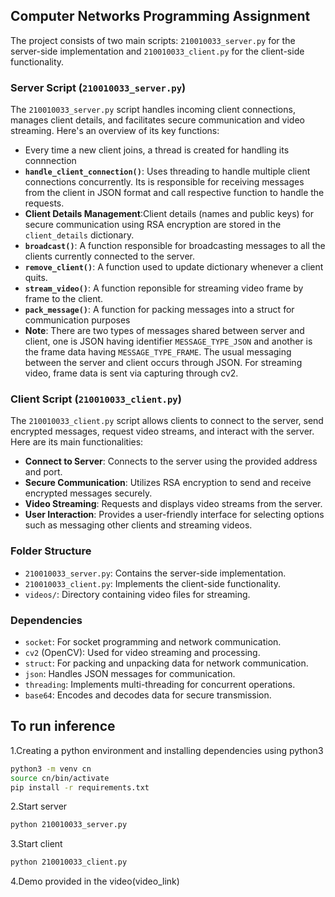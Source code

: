 ## Computer Networks Programming Assignment

The project consists of two main scripts: `210010033_server.py` for the server-side implementation and `210010033_client.py` for the client-side functionality.

### Server Script (`210010033_server.py`)

The `210010033_server.py` script handles incoming client connections, manages client details, and facilitates secure communication and video streaming. Here's an overview of its key functions:

- Every time a new client joins, a thread is created for handling its connnection
- **`handle_client_connection()`**: Uses threading to handle multiple client connections concurrently. Its is responsible for receiving messages from the client in JSON format and call respective function to handle the requests.
- **Client Details Management**:Client details (names and public keys) for secure communication using RSA encryption are stored in the `client_details` dictionary.
- **`broadcast()`**: A function responsible for broadcasting messages to all the clients currently connected to the server.
- **`remove_client()`**: A function used to update dictionary whenever a client quits.
- **`stream_video()`**: A function reponsible for streaming video frame by frame to the client.
- **`pack_message()`**: A function for packing messages into a struct for communication purposes
- **Note**: There are two types of messages shared between server and client, one is JSON having identifier `MESSAGE_TYPE_JSON` and another is the frame data having `MESSAGE_TYPE_FRAME`. The usual messaging between the server and client occurs through JSON. For streaming video, frame data is sent via capturing through cv2.

### Client Script (`210010033_client.py`)

The `210010033_client.py` script allows clients to connect to the server, send encrypted messages, request video streams, and interact with the server. Here are its main functionalities:

- **Connect to Server**: Connects to the server using the provided address and port.
- **Secure Communication**: Utilizes RSA encryption to send and receive encrypted messages securely.
- **Video Streaming**: Requests and displays video streams from the server.
- **User Interaction**: Provides a user-friendly interface for selecting options such as messaging other clients and streaming videos.

### Folder Structure

- `210010033_server.py`: Contains the server-side implementation.
- `210010033_client.py`: Implements the client-side functionality.
- `videos/`: Directory containing video files for streaming.

### Dependencies

- `socket`: For socket programming and network communication.
- `cv2` (OpenCV): Used for video streaming and processing.
- `struct`: For packing and unpacking data for network communication.
- `json`: Handles JSON messages for communication.
- `threading`: Implements multi-threading for concurrent operations.
- `base64`: Encodes and decodes data for secure transmission.

## To run inference

1.Creating a python environment and installing dependencies using python3
```bash
python3 -m venv cn
source cn/bin/activate
pip install -r requirements.txt
```

2.Start server
```bash
python 210010033_server.py
```

3.Start client
```bash
python 210010033_client.py
```

4.Demo provided in the video(video_link)